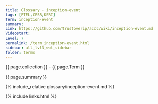 ```yaml
---
title: Glossary - inception-event
tags: [PTEL,CESR,KERI]
Term: inception-event
summary: 
Link: https://github.com/trustoverip/acdc/wiki/inception-event.md
Videostart: 
Level: 7
permalink: /term_inception-event.html
sidebar: all_lvl3_wot_sidebar
folder: terms
---
```


{{ page.collection }} - {{ page.Term }}

   {{ page.summary }}

{% include_relative glossary/inception-event.md %}

 {% include links.html %} 
